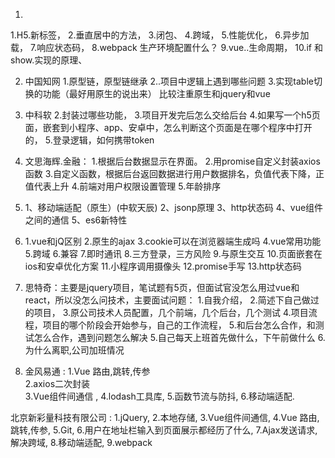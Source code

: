1. 
  1.H5.新标签，
  2.垂直居中的方法， 
  3.闭包、
  4.跨域，
  5.性能优化，
  6.异步加载，
  7.响应状态码，
  8.webpack 生产环境配置什么？
  9.vue..生命周期，
  10.if 和show.实现的原理、

2. 中国知网
   1.原型链，原型链继承
   2..项目中逻辑上遇到哪些问题
   3.实现table切换的功能（最好用原生的说出来）
   比较注重原生和jquery和vue

3. 中科软
   2.封装过哪些功能，
   3.项目开发完后怎么交给后台
   4.如果写一个h5页面，嵌套到小程序、app、安卓中，怎么判断这个页面是在哪个程序中打开的，
   5.登录逻辑，如何携带token

4. 文思海辉.金融：
   1.根据后台数据显示在界面。
   2.用promise自定义封装axios函数
   3.自定义函数，根据后台返回数据进行用户数据排名，负值代表下降，正值代表上升
   4.前端对用户权限设置管理
   5.年龄排序

5. 1、移动端适配（原生）(中软天辰)
   2、jsonp原理
   3、http状态码
   4、vue组件之间的通信
   5、es6新特性

6. 1.vue和jQ区别
   2.原生的ajax
   3.cookie可以在浏览器端生成吗
   4.vue常用功能
   5.跨域
   6.兼容
   7.即时通讯
   8.三方登录，三方风险
   9.与原生交互
   10.页面嵌套在ios和安卓优化方案
   11.小程序调用摄像头
   12.promise手写
   13.http状态码

7. 思特奇：主要是jquery项目，笔试题有5页，但面试官没怎么用过vue和react，所以没怎么问技术，主要面试问题：
   1.自我介绍，
   2.简述下自己做过的项目，
   3.原公司技术人员配置，几个前端，几个后台，几个测试
   4.项目流程，项目的哪个阶段会开始参与，自己的工作流程，
   5.和后台怎么合作，和测试怎么合作，遇到问题怎么解决
   5.自己每天上班首先做什么，下午前做什么
   6.为什么离职,公司加班情况

8. 金风易通 : 
  1.Vue 路由,跳转,传参  
  2.axios二次封装  
  3.Vue组件间通信 ,
  4.lodash工具库,
  5.函数节流与防抖,
  6.移动端适配.

  北京新彩量科技有限公司 : 
  1.jQuery,
  2.本地存储,
  3.Vue组件间通信, 
  4.Vue 路由,跳转,传参,
  5.Git,
  6.用户在地址栏输入到页面展示都经历了什么,
  7.Ajax发送请求,解决跨域,
  8.移动端适配,
  9.webpack